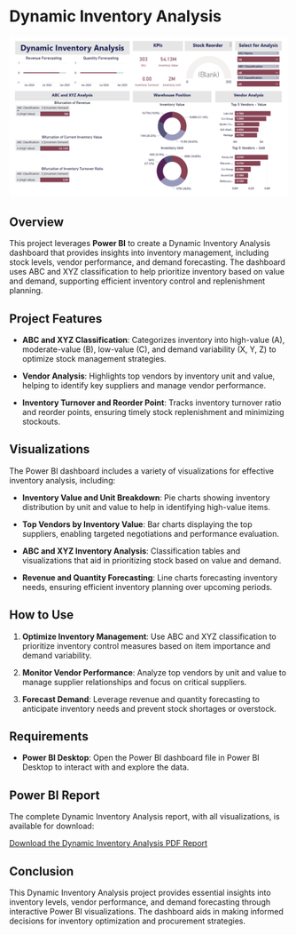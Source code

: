 # Dynamic Inventory Analysis

![Dynamic Inventory Dashboard](https://github.com/YashRaj1240/Dynamic-Inventory-Analysis/blob/021e05c3ab75d5bb8bbee228984b3ca83c20a95a/Dynamic%20Inventory%20Analysis.png)

## Overview

This project leverages **Power BI** to create a Dynamic Inventory Analysis dashboard that provides insights into inventory management, including stock levels, vendor performance, and demand forecasting. The dashboard uses ABC and XYZ classification to help prioritize inventory based on value and demand, supporting efficient inventory control and replenishment planning.

## Project Features

- **ABC and XYZ Classification**: Categorizes inventory into high-value (A), moderate-value (B), low-value (C), and demand variability (X, Y, Z) to optimize stock management strategies.
  
- **Vendor Analysis**: Highlights top vendors by inventory unit and value, helping to identify key suppliers and manage vendor performance.
  
- **Inventory Turnover and Reorder Point**: Tracks inventory turnover ratio and reorder points, ensuring timely stock replenishment and minimizing stockouts.

## Visualizations

The Power BI dashboard includes a variety of visualizations for effective inventory analysis, including:

- **Inventory Value and Unit Breakdown**: Pie charts showing inventory distribution by unit and value to help in identifying high-value items.
  
- **Top Vendors by Inventory Value**: Bar charts displaying the top suppliers, enabling targeted negotiations and performance evaluation.
  
- **ABC and XYZ Inventory Analysis**: Classification tables and visualizations that aid in prioritizing stock based on value and demand.
  
- **Revenue and Quantity Forecasting**: Line charts forecasting inventory needs, ensuring efficient inventory planning over upcoming periods.

## How to Use

1. **Optimize Inventory Management**: Use ABC and XYZ classification to prioritize inventory control measures based on item importance and demand variability.
  
2. **Monitor Vendor Performance**: Analyze top vendors by unit and value to manage supplier relationships and focus on critical suppliers.
  
3. **Forecast Demand**: Leverage revenue and quantity forecasting to anticipate inventory needs and prevent stock shortages or overstock.

## Requirements

- **Power BI Desktop**: Open the Power BI dashboard file in Power BI Desktop to interact with and explore the data.

## Power BI Report

The complete Dynamic Inventory Analysis report, with all visualizations, is available for download:

[Download the Dynamic Inventory Analysis PDF Report](docs/Dynamic_Inventory_Analysis.pdf)

## Conclusion

This Dynamic Inventory Analysis project provides essential insights into inventory levels, vendor performance, and demand forecasting through interactive Power BI visualizations. The dashboard aids in making informed decisions for inventory optimization and procurement strategies.
